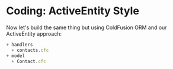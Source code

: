 # Coding: ActiveEntity Style

Now let's build the same thing but using ColdFusion ORM and our ActiveEntity approach:

```js
+ handlers 
  + contacts.cfc
+ model
  + Contact.cfc
```

